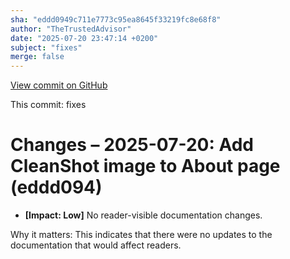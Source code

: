 ```yaml
---
sha: "eddd0949c711e7773c95ea8645f33219fc8e68f8"
author: "TheTrustedAdvisor"
date: "2025-07-20 23:47:14 +0200"
subject: "fixes"
merge: false
---
```


[View commit on GitHub](https://github.com/TheTrustedAdvisor/FabricAdoptionFramework/commit/eddd0949c711e7773c95ea8645f33219fc8e68f8)

This commit: fixes

# Changes – 2025-07-20: Add CleanShot image to About page (eddd094)

- **[Impact: Low]** No reader-visible documentation changes.

Why it matters: This indicates that there were no updates to the documentation that would affect readers.
